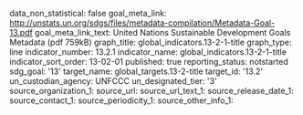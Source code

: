 data_non_statistical: false
goal_meta_link: http://unstats.un.org/sdgs/files/metadata-compilation/Metadata-Goal-13.pdf
goal_meta_link_text: United Nations Sustainable Development Goals Metadata (pdf 759kB)
graph_title: global_indicators.13-2-1-title
graph_type: line
indicator_number: 13.2.1
indicator_name: global_indicators.13-2-1-title
indicator_sort_order: 13-02-01
published: true
reporting_status: notstarted
sdg_goal: '13'
target_name: global_targets.13-2-title
target_id: '13.2'
un_custodian_agency: UNFCCC
un_designated_tier: '3'
source_organization_1: 
source_url: 
source_url_text_1: 
source_release_date_1: 
source_contact_1: 
source_periodicity_1: 
source_other_info_1: 
